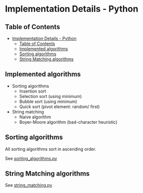 # Implementation Details - Python
## Table of Contents
- [Implementation Details - Python](#implementation-details---python)
  - [Table of Contents](#table-of-contents)
  - [Implemented algorithms](#implemented-algorithms)
  - [Sorting algorithms](#sorting-algorithms)
  - [String Matching algorithms](#string-matching-algorithms)

## Implemented algorithms
- Sorting algorithms
  - Insertion sort
  - Selection sort (using minimum)
  - Bubble sort (using minimum)
  - Quick sort (pivot element: random/ first)
- String matching
  - Naive algorithm
  - Boyer-Moore algorithm (bad-character heuristic)

## Sorting algorithms
All sorting algorithms sort in ascending order. 

See [sorting_algorithms.py](sorting_algorithms.py)

## String Matching algorithms
See [string_matching.py](string_matching.py)
